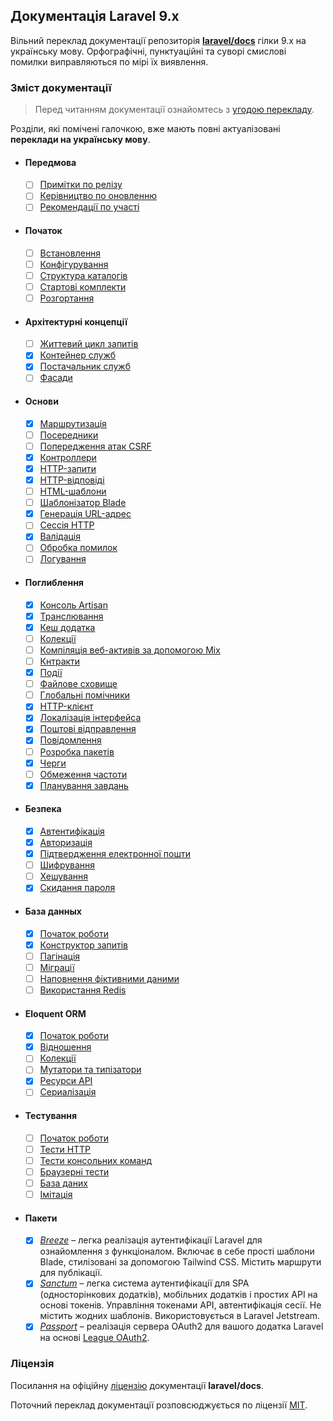 ## Документація Laravel 9.x

Вільний переклад документації репозиторія [**laravel/docs**](https://github.com/laravel/docs/tree/9.x) гілки 9.x на українську мову. Орфографічні, пунктуаційні та суворі смислові помилки виправляються по мірі їх виявлення.

<a name="navigation"></a>

### Зміст документації

> Перед читанням документації ознайомтесь з [угодою перекладу]().

Розділи, які помічені галочкою, вже мають повні актуалізовані **переклади на українську мову**.

- #### Передмова
  - [ ] [Примітки по релізу](./docs/releases.md)
  - [ ] [Керівництво по оновленню](./docs/upgrade.md)
  - [ ] [Рекомендації по участі](./docs/contributions.md)
- #### Початок
  - [ ] [Встановлення](./docs/installation.md)
  - [ ] [Конфігурування](./docs/configuration.md)
  - [ ] [Структура каталогів](./docs/structure.md)
  - [ ] [Стартові комплекти](./docs/starter-kits.md)
  - [ ] [Розгортання](./docs/deployment.md)
- #### Архітектурні концепції
  - [ ] [Життевий цикл запитів](./docs/lifecycle.md)
  - [x] [Контейнер служб](./docs/container.md)
  - [x] [Постачальник служб](./docs/providers.md)
  - [ ] [Фасади](./docs/facades.md)
- #### Основи
  - [x] [Маршрутизація](./docs/routing.md)
  - [ ] [Посередники](./docs/middleware.md)
  - [ ] [Попередження атак CSRF](./docs/csrf.md)
  - [x] [Контроллери](./docs/controllers.md)
  - [x] [HTTP-запити](./docs/requests.md)
  - [x] [HTTP-відповіді](./docs/responses.md)
  - [ ] [HTML-шаблони](./docs/views.md)
  - [ ] [Шаблонізатор Blade](./docs/blade.md)
  - [x] [Генерація URL-адрес](./docs/urls.md)
  - [ ] [Сессія HTTP](./docs/session.md)
  - [x] [Валідація](./docs/validation.md)
  - [ ] [Обробка помилок](./docs/errors.md)
  - [ ] [Логування](./docs/logging.md)
- #### Поглиблення
  - [x] [Консоль Artisan](./docs/artisan.md)
  - [x] [Транслювання](./docs/broadcasting.md)
  - [x] [Кеш додатка](./docs/cache.md)
  - [ ] [Колекції](./docs/collections.md)
  - [ ] [Компіляція веб-активів за допомогою Mix](./docs/mix.md)
  - [ ] [Кнтракти](./docs/contracts.md)
  - [x] [Події](./docs/events.md)
  - [ ] [Файлове сховище](./docs/filesystem.md)
  - [ ] [Глобальні помічники](./docs/helpers.md)
  - [x] [HTTP-клієнт](./docs/http-client.md)
  - [x] [Локалізація інтерфейса](./docs/localization.md)
  - [x] [Поштові відправлення](./docs/mail.md)
  - [x] [Повідомлення](./docs/notifications.md)
  - [ ] [Розробка пакетів](./docs/packages.md)
  - [x] [Черги](./docs/queues.md)
  - [ ] [Обмеження частоти](./docs/rate-limiting.md)
  - [x] [Планування завдань](./docs/scheduling.md)
- #### Безпека
  - [x] [Автентифікація](./docs/authentication.md)
  - [x] [Авторизація](./docs/authorization.md)
  - [x] [Підтвердження електронної пошти](./docs/verification.md)
  - [ ] [Шифрування](./docs/encryption.md)
  - [ ] [Хешування](./docs/hashing.md)
  - [x] [Скидання пароля](./docs/passwords.md)
- #### База данных
  - [x] [Початок роботи](./docs/database.md)
  - [x] [Конструктор запитів](./docs/queries.md)
  - [ ] [Пагінація](./docs/pagination.md)
  - [ ] [Міграції](./docs/migrations.md)
  - [ ] [Наповнення фіктивними даними](./docs/seeding.md)
  - [ ] [Використання Redis](./docs/redis.md)
- #### Eloquent ORM
  - [x] [Початок роботи](./docs/eloquent.md)
  - [x] [Відношення](./docs/eloquent-relationships.md)
  - [ ] [Колекції](./docs/eloquent-collections.md)
  - [ ] [Мутатори та типізатори](./docs/eloquent-mutators.md)
  - [x] [Ресурси API](./docs/eloquent-resources.md)
  - [ ] [Сериалізація](./docs/eloquent-serialization.md)
- #### Тестування
  - [ ] [Початок роботи](./docs/testing.md)
  - [ ] [Тести HTTP](./docs/http-tests.md)
  - [ ] [Тести консольних команд](./docs/console-tests.md)
  - [ ] [Браузерні тести](./docs/dusk.md)
  - [ ] [База даних](./docs/database-testing.md)
  - [ ] [Імітація](./docs/mocking.md)
- #### Пакети
  - [x] [_Breeze_](./docs/starter-kits.md#laravel-breeze) – легка реалізація аутентифікації Laravel для ознайомлення з функціоналом. Включає в себе прості шаблони Blade, стилізовані за допомогою Tailwind CSS. Містить маршрути для публікації.
  - [x] [_Sanctum_](./docs/sanctum.md) – легка система аутентифікації для SPA (односторінкових додатків), мобільних додатків і простих API на основі токенів. Управління токенами API, автентифікація сесії. Не містить жодних шаблонів. Використовується в Laravel Jetstream.
  - [x] [_Passport_](./docs/passport.md) – реалізація сервера OAuth2 для вашого додатка Laravel на основі [League OAuth2](https://github.com/thephpleague/oauth2-server).
        <a name="license"></a>

### Ліцензія

Посилання на офіційну [ліцензію](https://github.com/laravel/docs/blob/9.x/license.md) документації **laravel/docs**.

Поточний переклад документації розповсюджується по ліцензії [MIT](LICENSE).
